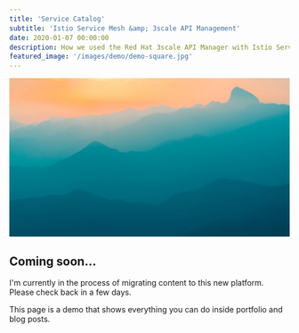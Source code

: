 ```yaml
---
title: 'Service Catalog'
subtitle: 'Istio Service Mesh &amp; 3scale API Management'
date: 2020-01-07 00:00:00
description: How we used the Red Hat 3scale API Manager with Istio Service Mesh to automate service discovery and create an API Service Catalog.
featured_image: '/images/demo/demo-square.jpg'
---
```


![](/images/demo/demo-landscape.jpg)

## Coming soon...

I'm currently in the process of migrating content to this new platform. Please check back in a few days.

This page is a demo that shows everything you can do inside portfolio and blog posts.

